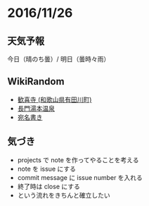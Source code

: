 # 2016/11/26

## 天気予報

今日（晴のち曇）/ 明日（曇時々雨）

## WikiRandom

* [歓喜寺 (和歌山県有田川町)](https://ja.wikipedia.org/wiki/%E6%AD%93%E5%96%9C%E5%AF%BA+%28%E5%92%8C%E6%AD%8C%E5%B1%B1%E7%9C%8C%E6%9C%89%E7%94%B0%E5%B7%9D%E7%94%BA%29)
* [長門湯本温泉](https://ja.wikipedia.org/wiki/%E9%95%B7%E9%96%80%E6%B9%AF%E6%9C%AC%E6%B8%A9%E6%B3%89)
* [宛名書き](https://ja.wikipedia.org/wiki/%E5%AE%9B%E5%90%8D%E6%9B%B8%E3%81%8D)

## 気づき

* projects で note を作ってやることを考える
* note を issue にする
* commit message に issue number を入れる
* 終了時は close にする
* という流れをきちんと確立したい